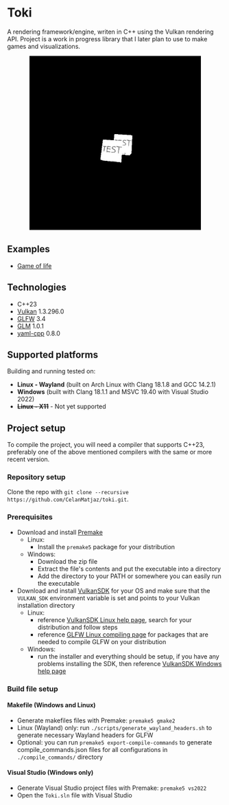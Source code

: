 # Toki

A rendering framework/engine, writen in C++ using the Vulkan rendering API. Project is a work in progress library that I later plan to use to make games and visualizations.

<p align="center">
  <img src="images/screenshot.jpg" alt="Sublime's custom image" width=400/>
</p>

## Examples

- [Game of life](examples/game_of_life/README.md)

## Technologies

- C++23
- [Vulkan](https://www.vulkan.org/) 1.3.296.0
- [GLFW](https://github.com/glfw/glfw) 3.4
- [GLM](https://github.com/g-truc/glm) 1.0.1
- [yaml-cpp](https://github.com/jbeder/yaml-cpp) 0.8.0

## Supported platforms

Building and running tested on:

- **Linux - Wayland** (built on Arch Linux with Clang 18.1.8 and GCC 14.2.1)
- **Windows** (built with Clang 18.1.1 and MSVC 19.40 with Visual Studio 2022)
- ~~**Linux - X11**~~ - Not yet supported

## Project setup

To compile the project, you will need a compiler that supports C++23, preferably one of the above mentioned compilers with the same or more recent version.

### Repository setup

Clone the repo with `git clone --recursive https://github.com/CelanMatjaz/toki.git`.

### Prerequisites

- Download and install [Premake](https://premake.github.io/)
    - Linux: 
      - Install the `premake5` package for your distribution
    - Windows:
      - Download the zip file
      - Extract the file's contents and put the executable into a directory
      - Add the directory to your PATH or somewhere you can easily run the executable
- Download and install [VulkanSDK](https://vulkan.lunarg.com/) for your OS and make sure that the `VULKAN_SDK` environment variable is set and points to your Vulkan installation directory
    - Linux:
      - reference [VulkanSDK Linux help page](https://vulkan.lunarg.com/doc/sdk/1.3.296.0/linux/getting_started.html), search for your distribution and follow steps
      - reference [GLFW Linux compiling page](https://www.glfw.org/docs/latest/compile.html#compile_deps_wayland) for packages that are needed to compile GLFW on your distribution
    - Windows:
      - run the installer and everything should be setup, if you have any problems installing the SDK, then reference [VulkanSDK Windows help page](https://vulkan.lunarg.com/doc/sdk/1.3.296.0/windows/getting_started.html)

### Build file setup

#### Makefile (Windows and Linux)
- Generate makefiles files with Premake: `premake5 gmake2`
- Linux (Wayland) only: run `./scripts/generate_wayland_headers.sh` to generate necessary Wayland headers for GLFW
- Optional: you can run `premake5 export-compile-commands` to generate compile_commands.json files for all configurations in `./compile_commands/` directory


#### Visual Studio (Windows only)
- Generate Visual Studio project files with Premake: `premake5 vs2022`
- Open the `Toki.sln` file with Visual Studio
